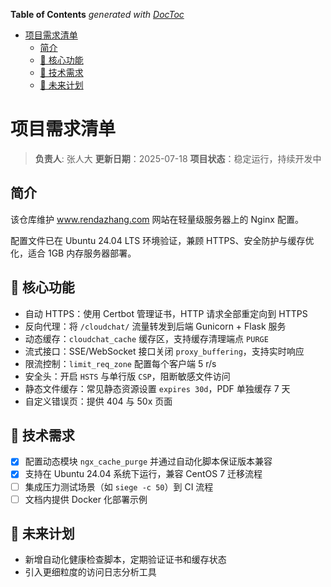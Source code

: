 <!-- START doctoc generated TOC please keep comment here to allow auto update -->
<!-- DON'T EDIT THIS SECTION, INSTEAD RE-RUN doctoc TO UPDATE -->
**Table of Contents**  *generated with [DocToc](https://github.com/thlorenz/doctoc)*

- [项目需求清单](#%E9%A1%B9%E7%9B%AE%E9%9C%80%E6%B1%82%E6%B8%85%E5%8D%95)
  - [简介](#%E7%AE%80%E4%BB%8B)
  - [🚀 核心功能](#-%E6%A0%B8%E5%BF%83%E5%8A%9F%E8%83%BD)
  - [🔧 技术需求](#-%E6%8A%80%E6%9C%AF%E9%9C%80%E6%B1%82)
  - [🌱 未来计划](#-%E6%9C%AA%E6%9D%A5%E8%AE%A1%E5%88%92)

<!-- END doctoc generated TOC please keep comment here to allow auto update -->

# 项目需求清单

> **负责人**: 张人大
> **更新日期**：2025-07-18
> **项目状态**：稳定运行，持续开发中

## 简介

该仓库维护 www.rendazhang.com 网站在轻量级服务器上的 Nginx 配置。

配置文件已在 Ubuntu 24.04 LTS 环境验证，兼顾 HTTPS、安全防护与缓存优化，适合 1GB 内存服务器部署。

## 🚀 核心功能

- 自动 HTTPS：使用 Certbot 管理证书，HTTP 请求全部重定向到 HTTPS
- 反向代理：将 `/cloudchat/` 流量转发到后端 Gunicorn + Flask 服务
- 动态缓存：`cloudchat_cache` 缓存区，支持缓存清理端点 `PURGE`
- 流式接口：SSE/WebSocket 接口关闭 `proxy_buffering`，支持实时响应
- 限流控制：`limit_req_zone` 配置每个客户端 5 r/s
- 安全头：开启 `HSTS` 与单行版 `CSP`，阻断敏感文件访问
- 静态文件缓存：常见静态资源设置 `expires 30d`，PDF 单独缓存 7 天
- 自定义错误页：提供 404 与 50x 页面

## 🔧 技术需求

- [x] 配置动态模块 `ngx_cache_purge` 并通过自动化脚本保证版本兼容
- [x] 支持在 Ubuntu 24.04 系统下运行，兼容 CentOS 7 迁移流程
- [ ] 集成压力测试场景（如 `siege -c 50`）到 CI 流程
- [ ] 文档内提供 Docker 化部署示例

## 🌱 未来计划

- 新增自动化健康检查脚本，定期验证证书和缓存状态
- 引入更细粒度的访问日志分析工具
